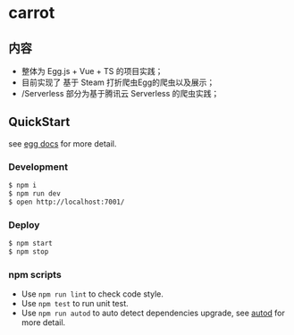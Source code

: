 # carrot

## 内容
- 整体为 Egg.js + Vue + TS 的项目实践；
- 目前实现了 基于 Steam 打折爬虫Egg的爬虫以及展示；
- /Serverless 部分为基于腾讯云 Serverless 的爬虫实践；


## QuickStart

<!-- add docs here for user -->

see [egg docs][egg] for more detail.

### Development

```bash
$ npm i
$ npm run dev
$ open http://localhost:7001/
```

### Deploy

```bash
$ npm start
$ npm stop
```

### npm scripts

- Use `npm run lint` to check code style.
- Use `npm test` to run unit test.
- Use `npm run autod` to auto detect dependencies upgrade, see [autod](https://www.npmjs.com/package/autod) for more detail.


[egg]: https://eggjs.org
